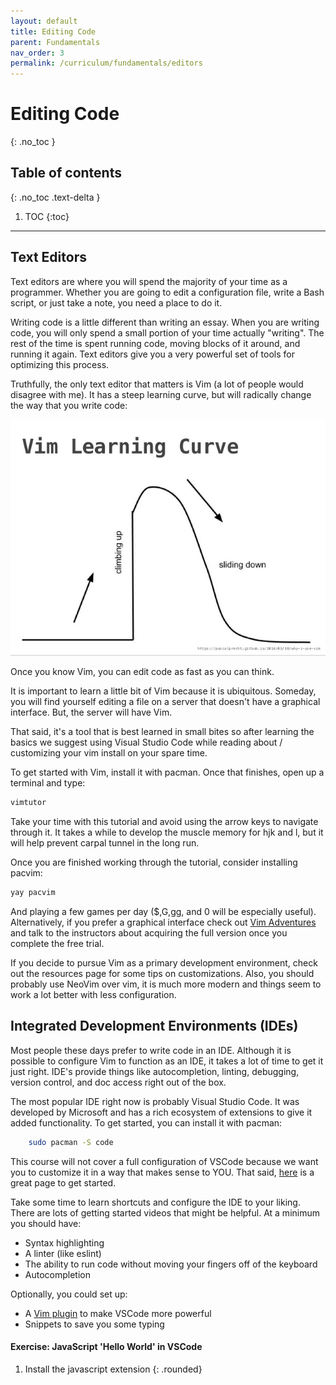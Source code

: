 ```yaml
---
layout: default
title: Editing Code
parent: Fundamentals
nav_order: 3
permalink: /curriculum/fundamentals/editors
---
```


# Editing Code
{: .no_toc }

## Table of contents
{: .no_toc .text-delta }

1. TOC
{:toc}

---

## Text Editors

Text editors are where you will spend the majority of your time as a
programmer. Whether you are going to edit a configuration file, write a Bash
script, or just take a note, you need a place to do it.

Writing code is a little different than writing an essay. When you are writing
code, you will only spend a small portion of your time actually "writing". The
rest of the time is spent running code, moving blocks of it around, and running
it again. Text editors give you a very powerful set of tools for optimizing
this process.

Truthfully, the only text editor that matters is Vim (a lot of people would
disagree with me). It has a steep learning curve, but will radically change the
way that you write code:

![](../../../../assets/images/fundamentals/editors/vimlearningcurve.jpg)

Once you know Vim, you can edit code as fast as you can think.

It is important to learn a little bit of Vim because it is ubiquitous. Someday,
you will find yourself editing a file on a server that doesn't have a graphical
interface. But, the server will have Vim.

That said, it's a tool that is best learned in small bites so after learning
the basics we suggest using Visual Studio Code while reading about /
customizing your vim install on your spare time.

To get started with Vim, install it with pacman. Once that finishes, open up a
terminal and type:

```bash
vimtutor
```

Take your time with this tutorial and avoid using the arrow keys to navigate
through it. It takes a while to develop the muscle memory for hjk and l, but it
will help prevent carpal tunnel in the long run.

Once you are finished working through the tutorial, consider installing pacvim:

```bash
yay pacvim
```

And playing a few games per day (\$,G,gg, and 0 will be especially useful).
Alternatively, if you prefer a graphical interface check out [Vim
Adventures](https://vim-adventures.com/) and talk to the instructors about
acquiring the full version once you complete the free trial.

If you decide to pursue Vim as a primary development environment, check out the
resources page for some tips on customizations. Also, you should probably use
NeoVim over vim, it is much more modern and things seem to work a lot better
with less configuration.

## Integrated Development Environments (IDEs)

Most people these days prefer to write code in an IDE. Although it is possible
to configure Vim to function as an IDE, it takes a lot of time to get it just
right. IDE's provide things like autocompletion, linting, debugging, version control,
and doc access right out of the box.

The most popular IDE right now is probably Visual Studio Code. It was developed
by Microsoft and has a rich ecosystem of extensions to give it added functionality.
To get started, you can install it with pacman:

```bash
    sudo pacman -S code
```

This course will not cover a full configuration of VSCode because we want you
to customize it in a way that makes sense to YOU. That said,
[here](https://code.visualstudio.com/Docs) is a great page to get started.

Take some time to learn shortcuts and configure the IDE to your liking. There
are lots of getting started videos that might be helpful. At a minimum you
should have:

- Syntax highlighting
- A linter (like eslint)
- The ability to run code without moving your fingers off of the keyboard
- Autocompletion

Optionally, you could set up:

- A [Vim plugin](https://github.com/VSCodeVim/Vim) to make VSCode more powerful
- Snippets to save you some typing

#### Exercise: JavaScript 'Hello World' in VSCode
1. Install the javascript extension
{: .rounded}
